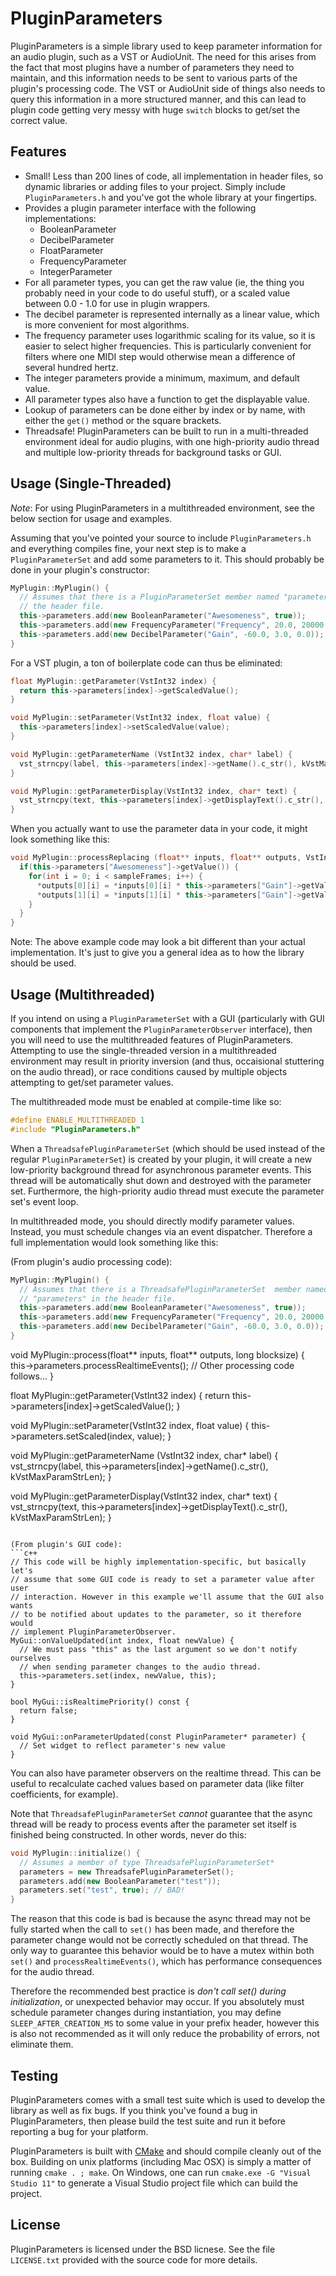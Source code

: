 PluginParameters
================

PluginParameters is a simple library used to keep parameter information for an
audio plugin, such as a VST or AudioUnit. The need for this arises from the
fact that most plugins have a number of parameters they need to maintain, and
this information needs to be sent to various parts of the plugin's processing
code. The VST or AudioUnit side of things also needs to query this information
in a more structured manner, and this can lead to plugin code getting very
messy with huge `switch` blocks to get/set the correct value.


Features
--------

* Small! Less than 200 lines of code, all implementation in header files, so
  dynamic libraries or adding files to your project. Simply include
  `PluginParameters.h` and you've got the whole library at your fingertips.
* Provides a plugin parameter interface with the following implementations:
  - BooleanParameter
  - DecibelParameter
  - FloatParameter
  - FrequencyParameter
  - IntegerParameter
* For all parameter types, you can get the raw value (ie, the thing you
  probably need in your code to do useful stuff), or a scaled value between
  0.0 - 1.0 for use in plugin wrappers.
* The decibel parameter is represented internally as a linear value, which is
  more convenient for most algorithms.
* The frequency parameter uses logarithmic scaling for its value, so it is
  easier to select higher frequencies. This is particularly convenient for
  filters where one MIDI step would otherwise mean a difference of several
  hundred hertz.
* The integer parameters provide a minimum, maximum, and default value.
* All parameter types also have a function to get the displayable value.
* Lookup of parameters can be done either by index or by name, with either the
  `get()` method or the square brackets.
* Threadsafe! PluginParameters can be built to run in a multi-threaded
  environment ideal for audio plugins, with one high-priority audio thread and
  multiple low-priority threads for background tasks or GUI.


Usage (Single-Threaded)
-----------------------

*Note*: For using PluginParameters in a multithreaded environment, see the below
section for usage and examples.

Assuming that you've pointed your source to include `PluginParameters.h` and
everything compiles fine, your next step is to make a `PluginParameterSet` and
add some parameters to it. This should probably be done in your plugin's
constructor:

```c++
MyPlugin::MyPlugin() {
  // Assumes that there is a PluginParameterSet member named "parameters" in
  // the header file.
  this->parameters.add(new BooleanParameter("Awesomeness", true));
  this->parameters.add(new FrequencyParameter("Frequency", 20.0, 20000.0, 10000.0);
  this->parameters.add(new DecibelParameter("Gain", -60.0, 3.0, 0.0));
}
```

For a VST plugin, a ton of boilerplate code can thus be eliminated:

```c++
float MyPlugin::getParameter(VstInt32 index) {
  return this->parameters[index]->getScaledValue();
}

void MyPlugin::setParameter(VstInt32 index, float value) {
  this->parameters[index]->setScaledValue(value);
}

void MyPlugin::getParameterName (VstInt32 index, char* label) {
  vst_strncpy(label, this->parameters[index]->getName().c_str(), kVstMaxParamStrLen);
}

void MyPlugin::getParameterDisplay(VstInt32 index, char* text) {
  vst_strncpy(text, this->parameters[index]->getDisplayText().c_str(), kVstMaxParamStrLen);
}
```

When you actually want to use the parameter data in your code, it might look
something like this:

```c++
void MyPlugin::processReplacing (float** inputs, float** outputs, VstInt32 sampleFrames) {
  if(this->parameters["Awesomeness"]->getValue()) {
    for(int i = 0; i < sampleFrames; i++) {
      *outputs[0][i] = *inputs[0][i] * this->parameters["Gain"]->getValue();
      *outputs[1][i] = *inputs[1][i] * this->parameters["Gain"]->getValue();
    }
  }
}
```

Note: The above example code may look a bit different than your actual
implementation. It's just to give you a general idea as to how the library
should be used.


Usage (Multithreaded)
---------------------

If you intend on using a `PluginParameterSet` with a GUI (particularly with
GUI components that implement the `PluginParameterObserver` interface), then
you will need to use the multithreaded features of PluginParameters.
Attempting to use the single-threaded version in a multithreaded environment
may result in priority inversion (and thus, occaisional stuttering on the
audio thread), or race conditions caused by multiple objects attempting to
get/set parameter values.

The multithreaded mode must be enabled at compile-time like so:

```c++
#define ENABLE_MULTITHREADED 1
#include "PluginParameters.h"
```

When a `ThreadsafePluginParameterSet` (which should be used instead of the
regular `PluginParameterSet`) is created by your plugin, it will create a new
low-priority background thread for asynchronous parameter events.  This thread
will be automatically shut down and destroyed with the parameter set.
Furthermore, the high-priority audio thread must execute the parameter set's
event loop.

In multithreaded mode, you should directly modify parameter values. Instead,
you must schedule changes via an event dispatcher. Therefore a full
implementation would look something like this:

(From plugin's audio processing code):

```c++
MyPlugin::MyPlugin() {
  // Assumes that there is a ThreadsafePluginParameterSet  member named
  // "parameters" in the header file.
  this->parameters.add(new BooleanParameter("Awesomeness", true));
  this->parameters.add(new FrequencyParameter("Frequency", 20.0, 20000.0, 10000.0);
  this->parameters.add(new DecibelParameter("Gain", -60.0, 3.0, 0.0));
}
```

void MyPlugin::process(float** inputs, float** outputs, long blocksize) {
  this->parameters.processRealtimeEvents();
  // Other processing code follows...
}

float MyPlugin::getParameter(VstInt32 index) {
  return this->parameters[index]->getScaledValue();
}

void MyPlugin::setParameter(VstInt32 index, float value) {
  this->parameters.setScaled(index, value);
}

void MyPlugin::getParameterName (VstInt32 index, char* label) {
  vst_strncpy(label, this->parameters[index]->getName().c_str(), kVstMaxParamStrLen);
}

void MyPlugin::getParameterDisplay(VstInt32 index, char* text) {
  vst_strncpy(text, this->parameters[index]->getDisplayText().c_str(), kVstMaxParamStrLen);
}
```

(From plugin's GUI code):
```c++
// This code will be highly implementation-specific, but basically let's
// assume that some GUI code is ready to set a parameter value after user
// interaction. However in this example we'll assume that the GUI also wants
// to be notified about updates to the parameter, so it therefore would
// implement PluginParameterObserver.
MyGui::onValueUpdated(int index, float newValue) {
  // We must pass "this" as the last argument so we don't notify ourselves
  // when sending parameter changes to the audio thread.
  this->parameters.set(index, newValue, this);
}

bool MyGui::isRealtimePriority() const {
  return false;
}

void MyGui::onParameterUpdated(const PluginParameter* parameter) {
  // Set widget to reflect parameter's new value
}
```

You can also have parameter observers on the realtime thread. This can be
useful to recalculate cached values based on parameter data (like filter
coefficients, for example).

Note that `ThreadsafePluginParameterSet` *cannot* guarantee that the async
thread will be ready to process events after the parameter set itself is
finished being constructed. In other words, never do this:

```c++
void MyPlugin::initialize() {
  // Assumes a member of type ThreadsafePluginParameterSet*
  parameters = new ThreadsafePluginParameterSet();
  parameters.add(new BooleanParameter("test"));
  parameters.set("test", true); // BAD!
}
```

The reason that this code is bad is because the async thread may not be fully
started when the call to `set()` has been made, and therefore the parameter
change would not be correctly scheduled on that thread.  The only way to
guarantee this behavior would be to have a mutex within both `set()` and
`processRealtimeEvents()`, which has performance consequences for the audio
thread.

Therefore the recommended best practice is *don't call set() during
initialization*, or unexpected behavior may occur. If you absolutely must
schedule parameter changes during instantiation, you may define
`SLEEP_AFTER_CREATION_MS` to some value in your prefix header, however this is
also not recommended as it will only reduce the probability of errors, not
eliminate them.


Testing
-------

PluginParameters comes with a small test suite which is used to develop the
library as well as fix bugs. If you think you've found a bug in
PluginParameters, then please build the test suite and run it before reporting
a bug for your platform.

PluginParameters is built with [CMake][1] and should compile cleanly out of
the box. Building on unix platforms (including Mac OSX) is simply a matter of
running `cmake . ; make`. On Windows, one can run `cmake.exe -G "Visual Studio
11"` to generate a Visual Studio project file which can build the project.


License
-------

PluginParameters is licensed under the BSD licnese. See the file `LICENSE.txt`
provided with the source code for more details.


[1]: http://www.cmake.org
